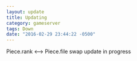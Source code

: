 ```yaml
---
layout: update
title: Updating
category: gameserver
tags: Down
date: "2016-02-29 23:44:22 -0500"
---
```


Piece.rank <--> Piece.file swap update in progress
